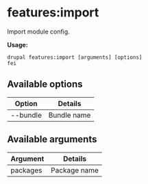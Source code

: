 # features:import
Import module config.

**Usage:**
```
drupal features:import [arguments] [options]
fei
```

## Available options
Option | Details
-------|-------------
--bundle | Bundle name

## Available arguments
Argument | Details
---------|-------------
packages | Package name
